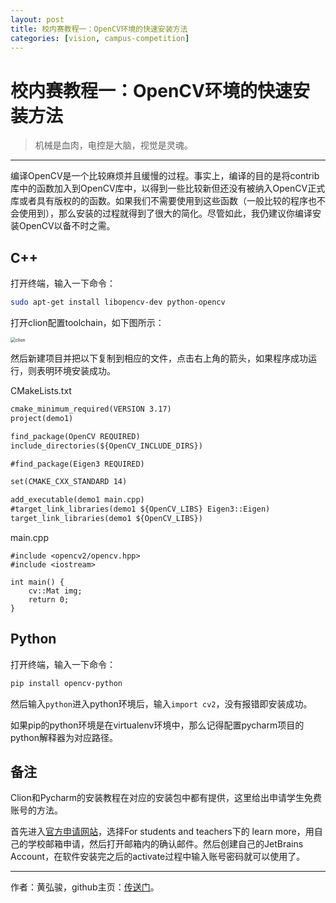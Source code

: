```yaml
---
layout: post
title: 校内赛教程一：OpenCV环境的快速安装方法
categories: [vision, campus-competition]
---
```


# 校内赛教程一：OpenCV环境的快速安装方法

> 机械是血肉，电控是大脑，视觉是灵魂。

---

编译OpenCV是一个比较麻烦并且缓慢的过程。事实上，编译的目的是将contrib库中的函数加入到OpenCV库中，以得到一些比较新但还没有被纳入OpenCV正式库或者具有版权的的函数。如果我们不需要使用到这些函数（一般比较的程序也不会使用到），那么安装的过程就得到了很大的简化。尽管如此，我仍建议你编译安装OpenCV以备不时之需。

## C++

打开终端，输入一下命令：

```bash
sudo apt-get install libopencv-dev python-opencv
```

打开clion配置toolchain，如下图所示：

<img src="/Users/sjtuhuanghongjun/Desktop/SJTU-RoboMaster-Team.github.io/_img/posts/clion.png" alt="clion" style="zoom:50%;" />

然后新建项目并把以下复制到相应的文件，点击右上角的箭头，如果程序成功运行，则表明环境安装成功。

CMakeLists.txt

```txt
cmake_minimum_required(VERSION 3.17)
project(demo1)

find_package(OpenCV REQUIRED)
include_directories(${OpenCV_INCLUDE_DIRS})

#find_package(Eigen3 REQUIRED)

set(CMAKE_CXX_STANDARD 14)

add_executable(demo1 main.cpp)
#target_link_libraries(demo1 ${OpenCV_LIBS} Eigen3::Eigen)
target_link_libraries(demo1 ${OpenCV_LIBS})
```

main.cpp

```
#include <opencv2/opencv.hpp>
#include <iostream>

int main() {
    cv::Mat img;
    return 0;
}
```

## Python

打开终端，输入一下命令：

```bash
pip install opencv-python
```

然后输入`python`进入python环境后，输入`import cv2`，没有报错即安装成功。

如果pip的python环境是在virtualenv环境中，那么记得配置pycharm项目的python解释器为对应路径。



## 备注

Clion和Pycharm的安装教程在对应的安装包中都有提供，这里给出申请学生免费账号的方法。

首先进入[官方申请网站](https://www.jetbrains.com/idea/buy/#discounts?billing=yearly)，选择For students and teachers下的 learn more，用自己的学校邮箱申请，然后打开邮箱内的确认邮件。然后创建自己的JetBrains Account，在软件安装完之后的activate过程中输入账号密码就可以使用了。



----

作者：黄弘骏，github主页：[传送门](https://github.com/Harry-hhj)。